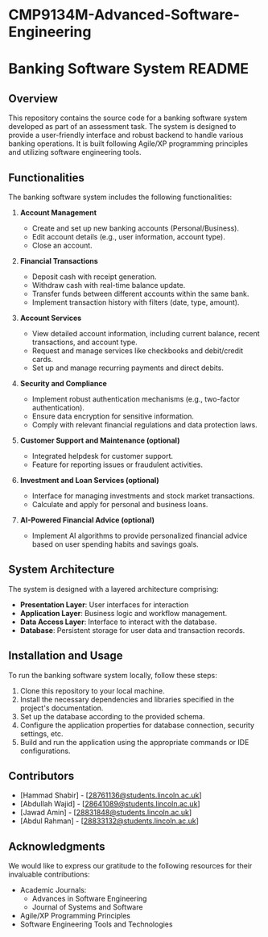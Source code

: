 # CMP9134M-Advanced-Software-Engineering

# Banking Software System README

## Overview
This repository contains the source code for a banking software system developed as part of an assessment task. The system is designed to provide a user-friendly interface and robust backend to handle various banking operations. It is built following Agile/XP programming principles and utilizing software engineering tools.

## Functionalities
The banking software system includes the following functionalities:

1. **Account Management**
   - Create and set up new banking accounts (Personal/Business).
   - Edit account details (e.g., user information, account type).
   - Close an account.

2. **Financial Transactions**
   - Deposit cash with receipt generation.
   - Withdraw cash with real-time balance update.
   - Transfer funds between different accounts within the same bank.
   - Implement transaction history with filters (date, type, amount).

3. **Account Services**
   - View detailed account information, including current balance, recent transactions, and account type.
   - Request and manage services like checkbooks and debit/credit cards.
   - Set up and manage recurring payments and direct debits.

4. **Security and Compliance**
   - Implement robust authentication mechanisms (e.g., two-factor authentication).
   - Ensure data encryption for sensitive information.
   - Comply with relevant financial regulations and data protection laws.

5. **Customer Support and Maintenance (optional)**
   - Integrated helpdesk for customer support.
   - Feature for reporting issues or fraudulent activities.

6. **Investment and Loan Services (optional)**
   - Interface for managing investments and stock market transactions.
   - Calculate and apply for personal and business loans.

7. **AI-Powered Financial Advice (optional)**
   - Implement AI algorithms to provide personalized financial advice based on user spending habits and savings goals.

## System Architecture
The system is designed with a layered architecture comprising:
- **Presentation Layer**: User interfaces for interaction 
- **Application Layer**: Business logic and workflow management.
- **Data Access Layer**: Interface to interact with the database.
- **Database**: Persistent storage for user data and transaction records.



## Installation and Usage
To run the banking software system locally, follow these steps:
1. Clone this repository to your local machine.
2. Install the necessary dependencies and libraries specified in the project's documentation.
3. Set up the database according to the provided schema.
4. Configure the application properties for database connection, security settings, etc.
5. Build and run the application using the appropriate commands or IDE configurations.

## Contributors
- [Hammad Shabir] - [28761136@students.lincoln.ac.uk]
- [Abdullah Wajid] - [28641089@students.lincoln.ac.uk]
- [Jawad Amin] - [28831848@students.lincoln.ac.uk]
- [Abdul Rahman] - [28833132@students.lincoln.ac.uk]

## Acknowledgments
We would like to express our gratitude to the following resources for their invaluable contributions:
- Academic Journals:
  - Advances in Software Engineering
  - Journal of Systems and Software
- Agile/XP Programming Principles
- Software Engineering Tools and Technologies


